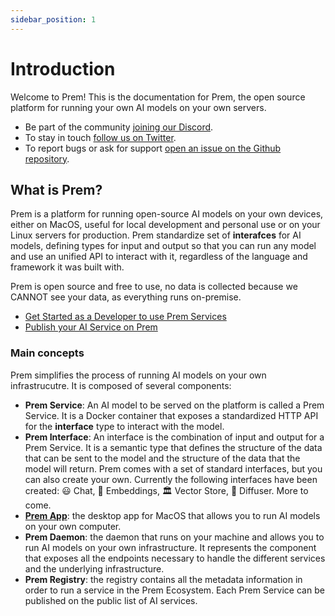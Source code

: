 ```yaml
---
sidebar_position: 1
---
```


# Introduction

Welcome to Prem! This is the documentation for Prem, the open source platform for running your own AI models on your own servers.

- Be part of the community [joining our Discord](https://discord.com/invite/kpKk6vYVAn).
- To stay in touch [follow us on Twitter](https://twitter.com/premai_io).
- To report bugs or ask for support [open an issue on the Github repository](https://github.com/premAI-io/prem-app).

## What is Prem?

Prem is a platform for running open-source AI models on your own devices, either on MacOS, useful for local development and personal use or on your Linux servers for production. Prem standardize set of **interafces** for AI models, defining types for input and output so that you can run any model and use an unified API to interact with it, regardless of the language and framework it was built with.

Prem is open source and free to use, no data is collected because we CANNOT see your data, as everything runs on-premise.

- [Get Started as a Developer to use Prem Services](/docs/category/usage)
- [Publish your AI Service on Prem](/docs/category/service-packaging/)

### Main concepts

Prem simplifies the process of running AI models on your own infrastrucutre. It is composed of several components:

- **Prem Service**: An AI model to be served on the platform is called a Prem Service. It is a Docker container that exposes a standardized HTTP API for the **interface** type to interact with the model.
- **Prem Interface**: An interface is the combination of input and output for a Prem Service. It is a semantic type that defines the structure of the data that can be sent to the model and the structure of the data that the model will return. Prem comes with a set of standard interfaces, but you can also create your own. Currently the following interfaces have been created: 😃 Chat, 📕 Embeddings, 🏛️ Vector Store, 🎨 Diffuser. More to come.
- [**Prem App**](/docs/prem-app/installation/install-macos-app.md): the desktop app for MacOS that allows you to run AI models on your own computer.
- **Prem Daemon**: the daemon that runs on your machine and allows you to run AI models on your own infrastructure. It represents the component that exposes all the endpoints necessary to handle the different services and the underlying infrastructure.
- **Prem Registry**: the registry contains all the metadata information in order to run a service in the Prem Ecosystem. Each Prem Service can be published on the public list of AI services.
